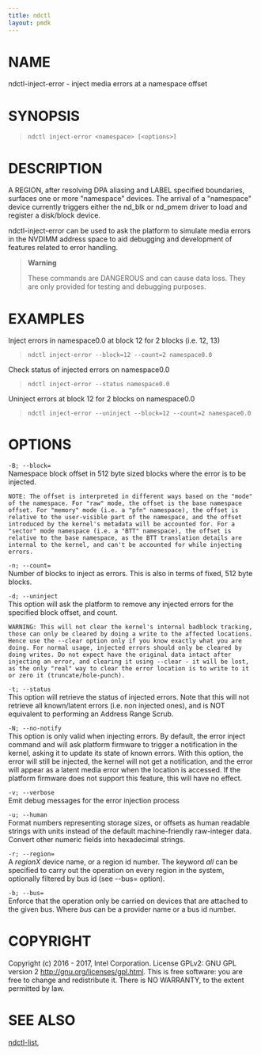 ```yaml
---
title: ndctl
layout: pmdk
---
```


NAME
====

ndctl-inject-error - inject media errors at a namespace offset

SYNOPSIS
========

>     ndctl inject-error <namespace> [<options>]

DESCRIPTION
===========

A REGION, after resolving DPA aliasing and LABEL specified boundaries, surfaces one or more "namespace" devices. The arrival of a "namespace" device currently triggers either the nd\_blk or nd\_pmem driver to load and register a disk/block device.

ndctl-inject-error can be used to ask the platform to simulate media errors in the NVDIMM address space to aid debugging and development of features related to error handling.

> **Warning**
>
> These commands are DANGEROUS and can cause data loss. They are only provided for testing and debugging purposes.

EXAMPLES
========

Inject errors in namespace0.0 at block 12 for 2 blocks (i.e. 12, 13)

>     ndctl inject-error --block=12 --count=2 namespace0.0

Check status of injected errors on namespace0.0

>     ndctl inject-error --status namespace0.0

Uninject errors at block 12 for 2 blocks on namespace0.0

>     ndctl inject-error --uninject --block=12 --count=2 namespace0.0

OPTIONS
=======

`-B; --block=`  
Namespace block offset in 512 byte sized blocks where the error is to be injected.

    NOTE: The offset is interpreted in different ways based on the "mode"
    of the namespace. For "raw" mode, the offset is the base namespace
    offset. For "memory" mode (i.e. a "pfn" namespace), the offset is
    relative to the user-visible part of the namespace, and the offset
    introduced by the kernel's metadata will be accounted for. For a
    "sector" mode namespace (i.e. a "BTT" namespace), the offset is
    relative to the base namespace, as the BTT translation details are
    internal to the kernel, and can't be accounted for while injecting
    errors.

`-n; --count=`  
Number of blocks to inject as errors. This is also in terms of fixed, 512 byte blocks.

`-d; --uninject`  
This option will ask the platform to remove any injected errors for the specified block offset, and count.

    WARNING: This will not clear the kernel's internal badblock tracking,
    those can only be cleared by doing a write to the affected locations.
    Hence use the --clear option only if you know exactly what you are
    doing. For normal usage, injected errors should only be cleared by
    doing writes. Do not expect have the original data intact after
    injecting an error, and clearing it using --clear - it will be lost,
    as the only "real" way to clear the error location is to write to it
    or zero it (truncate/hole-punch).

`-t; --status`  
This option will retrieve the status of injected errors. Note that this will not retrieve all known/latent errors (i.e. non injected ones), and is NOT equivalent to performing an Address Range Scrub.

`-N; --no-notify`  
This option is only valid when injecting errors. By default, the error inject command and will ask platform firmware to trigger a notification in the kernel, asking it to update its state of known errors. With this option, the error will still be injected, the kernel will not get a notification, and the error will appear as a latent media error when the location is accessed. If the platform firmware does not support this feature, this will have no effect.

`-v; --verbose`  
Emit debug messages for the error injection process

`-u; --human`  
Format numbers representing storage sizes, or offsets as human readable strings with units instead of the default machine-friendly raw-integer data. Convert other numeric fields into hexadecimal strings.

`-r; --region=`  
A *regionX* device name, or a region id number. The keyword *all* can be specified to carry out the operation on every region in the system, optionally filtered by bus id (see --bus= option).

`-b; --bus=`  
Enforce that the operation only be carried on devices that are attached to the given bus. Where *bus* can be a provider name or a bus id number.

COPYRIGHT
=========

Copyright (c) 2016 - 2017, Intel Corporation. License GPLv2: GNU GPL version 2 <http://gnu.org/licenses/gpl.html>. This is free software: you are free to change and redistribute it. There is NO WARRANTY, to the extent permitted by law.

SEE ALSO
========

[ndctl-list](ndctl-list.md),
